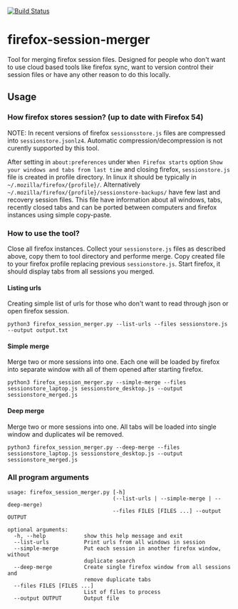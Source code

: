[![Build Status](https://travis-ci.org/james-cube/firefox-session-merger.svg?branch=master)](https://travis-ci.org/james-cube/firefox-session-merger)

# firefox-session-merger

Tool for merging firefox session files. Designed for people who don't want to use cloud based tools like firefox sync, want to version control their session files or have any other reason to do this locally.

## Usage

### How firefox stores session? (up to date with Firefox 54)

NOTE: In recent versions of firefox `sessionsstore.js` files are compressed into `sessionstore.jsonlz4`. Automatic compression/decompression is not curently supported by this tool.

After setting in `about:preferences` under `When Firefox starts` option `Show your windows and tabs from last time` and closing firefox, `sessionstore.js` file is created in profile directory. In linux it should be typically in `~/.mozilla/firefox/{profile}/`. Alternatively `~/.mozilla/firefox/{profile}/sessionstore-backups/` have few last and recovery session files. This file have information about all windows, tabs, recently closed tabs and can be ported between computers and firefox instances using simple copy-paste. 

### How to use the tool?

Close all firefox instances. Collect your `sessionstore.js` files as described above, copy them to tool directory and performe merge. Copy created file to your firefox profile replacing previous `sessionstore.js`. Start firefox, it should display tabs from all sessions you merged. 

#### Listing urls

Creating simple list of urls for those who don't want to read through json or open firefox session.

`python3 firefox_session_merger.py --list-urls --files sessionstore.js --output output.txt`

#### Simple merge

Merge two or more sessions into one. Each one will be loaded by firefox into separate window with all of them opened after starting firefox.

`python3 firefox_session_merger.py --simple-merge --files sessionstore_laptop.js sessionstore_desktop.js --output sessionstore_merged.js`

#### Deep merge

Merge two or more sessions into one. All tabs will be loaded into single window and duplicates wil be removed.

`python3 firefox_session_merger.py --deep-merge --files sessionstore_laptop.js sessionstore_desktop.js --output sessionstore_merged.js`

### All program arguments

```
usage: firefox_session_merger.py [-h]
                                 (--list-urls | --simple-merge | --deep-merge)
                                 --files FILES [FILES ...] --output OUTPUT

optional arguments:
  -h, --help            show this help message and exit
  --list-urls           Print urls from all windows in session
  --simple-merge        Put each session in another firefox window, without
                        duplicate search
  --deep-merge          Create single firefox window from all sessions and
                        remove duplicate tabs
  --files FILES [FILES ...]
                        List of files to process
  --output OUTPUT       Output file
```
